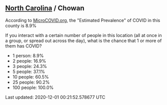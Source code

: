 
## [North Carolina](/united-states/north-carolina) / Chowan

According to [MicroCOVID.org](http://microcovid.org),
the "Estimated Prevalence" of COVID in this county is 8.9%

If you interact with a certain number of people in this location
(all at once in a group, or spread out across the day), what is the chance that
1 or more of them has COVID?

- 1 person: 8.9%
- 2 people: 16.9%
- 3 people: 24.3%
- 5 people: 37.1%
- 10 people: 60.5%
- 25 people: 90.2%
- 100 people: 100.0%

Last updated: 2020-12-01 00:21:52.578677 UTC
